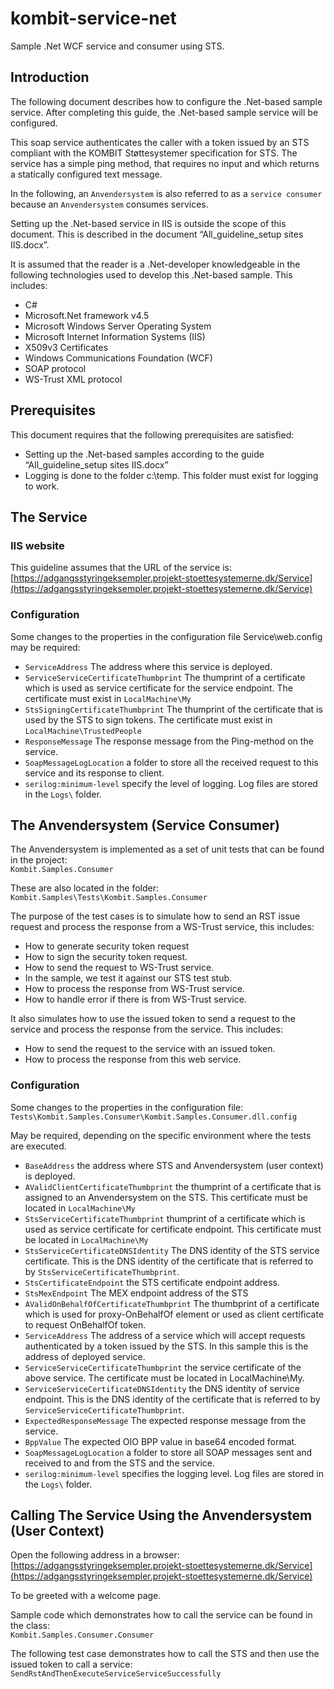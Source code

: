 # kombit-service-net
Sample .Net WCF service and consumer using STS.

## <a name=“introduction”></a>Introduction
The following document describes how to configure the .Net-based sample service. After completing this guide, the .Net-based sample service will be configured.This soap service authenticates the caller with a token issued by an STS compliant with the KOMBIT Støttesystemer specification for STS. The service has a simple ping method, that requires no input and which returns a statically configured text message.In the following, an `Anvendersystem` is also referred to as a `service consumer` because an `Anvendersystem` consumes services.Setting up the .Net-based service in IIS is outside the scope of this document. This is described in the document “All_guideline_setup sites IIS.docx”.It is assumed that the reader is a .Net-developer knowledgeable in the following technologies used to develop this .Net-based sample. This includes:

* C#* Microsoft.Net framework v4.5* Microsoft Windows Server Operating System* Microsoft Internet Information Systems (IIS)* X509v3 Certificates* Windows Communications Foundation (WCF)* SOAP protocol* WS-Trust XML protocol

## <a name=“prerequisites”></a>Prerequisites
This document requires that the following prerequisites are satisfied:

* Setting up the .Net-based samples according to the guide “All_guideline_setup sites IIS.docx”* Logging is done to the folder c:\temp. This folder must exist for logging to work.

## <a name=“service”></a>The Service
### <a name=“iiswebsite”></a>IIS websiteThis guideline assumes that the URL of the service is:<br/>[https://adgangsstyringeksempler.projekt-stoettesystemerne.dk/Service](https://adgangsstyringeksempler.projekt-stoettesystemerne.dk/Service)

### <a name=“serviceconfiguration”></a>ConfigurationSome changes to the properties in the configuration file Service\web.config may be required:
* `ServiceAddress` The address where this service is deployed. 
* `ServiceServiceCertificateThumbprint` The thumprint of a certificate which is used as service certificate for the service endpoint. The certificate must exist in `LocalMachine\My`* `StsSigningCertificateThumbprint` The thumprint of the certificate that is used by the STS to sign tokens. The certificate must exist in `LocalMachine\TrustedPeople`
* `ResponseMessage` The response message from the Ping-method on the service.
* `SoapMessageLogLocation` a folder to store all the received request to this service and its response to client.
* `serilog:minimum-level` specify the level of logging.  Log files are stored in the `Logs\` folder. 

## <a name=“anvendersystem”></a>The Anvendersystem (Service Consumer)
The Anvendersystem is implemented as a set of unit tests that can be found in the project:<br/>
`Kombit.Samples.Consumer`These are also located in the folder:<br/>`Kombit.Samples\Tests\Kombit.Samples.Consumer`The purpose of the test cases is to simulate how to send an RST issue request and process the response from a WS-Trust service, this includes:* How to generate security token request 
* How to sign the security token request.
* How to send the request to WS-Trust service.
* In the sample, we test it against our STS test stub.
* How to process the response from WS-Trust service.
* How to handle error if there is from WS-Trust service.

It also simulates how to use the issued token to send a request to the service and process the response from the service. This includes:* How to send the request to the service with an issued token.* How to process the response from this web service.

### <a name=“consumerconfiguration”></a>Configuration
Some changes to the properties in the configuration file:<br/>
`Tests\Kombit.Samples.Consumer\Kombit.Samples.Consumer.dll.config`May be required, depending on the specific environment where the tests are executed.* `BaseAddress` the address where STS and Anvendersystem (user context) is deployed.
* `AValidClientCertificateThumbprint` the thumprint of a certificate that is assigned to an Anvendersystem on  the STS. This certificate must be located in `LocalMachine\My`
* `StsServiceCertificateThumbprint` thumprint of a certificate which is used as service certificate for certificate endpoint. This certificate must be located in `LocalMachine\My`
* `StsServiceCertificateDNSIdentity` The DNS identity of the STS service certificate. This is the DNS identity of the certificate that is referred to by `StsServiceCertificateThumbprint`.
* `StsCertificateEndpoint` the STS certificate endpoint address.
* `StsMexEndpoint` The MEX endpoint address of the STS
* `AValidOnBehalfOfCertificateThumbprint` The thumbprint of a certificate which is used for proxy-OnBehalfOf element or used as client certificate to request OnBehalfOf token.
* `ServiceAddress` The address of a service which will accept requests authenticated by a token issued by the STS. In this sample this is the address of deployed service.
* `ServiceServiceCertificateThumbprint` the service certificate of the above service. The certificate must be  located in LocalMachine\My.
* `ServiceServiceCertificateDNSIdentity` the DNS identity of service endpoint. This is the DNS identity of the certificate that is referred to by `ServiceServiceCertificateThumbprint`.
* `ExpectedResponseMessage` The expected response message from the service.
* `BppValue` The expected OIO BPP value in base64 encoded format.
* `SoapMessageLogLocation` a folder to store all SOAP messages sent and received to and from the STS and the service.
* `serilog:minimum-level` specifies the logging level. Log files are stored in the `Logs\` folder.
 
## Calling The Service Using the Anvendersystem (User Context)Open the following address in a browser:<br/>
[https://adgangsstyringeksempler.projekt-stoettesystemerne.dk/Service](https://adgangsstyringeksempler.projekt-stoettesystemerne.dk/Service)To be greeted with a welcome page.Sample code which demonstrates how to call the service can be found in the class:<br/>
`Kombit.Samples.Consumer.Consumer`The following test case demonstrates how to call the STS and then use the issued token to call a service:<br/>
`SendRstAndThenExecuteServiceServiceSuccessfully`